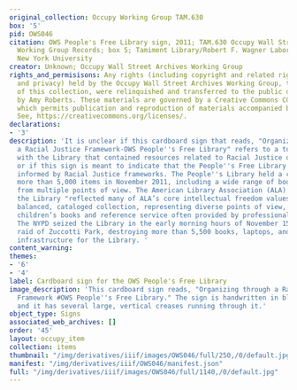 ```yaml
---
original_collection: Occupy Working Group TAM.630
box: '5'
pid: OWS046
citation: OWS People's Free Library sign, 2011; TAM.630 Occupy Wall Street Archives
  Working Group Records; box 5; Tamiment Library/Robert F. Wagner Labor Archives,
  New York University
creator: Unknown; Occupy Wall Street Archives Working Group
rights_and_permisisons: Any rights (including copyright and related rights to publicity
  and privacy) held by the Occupy Wall Street Archives Working Group, the creator
  of this collection, were relinquished and transferred to the public domain in 2013
  by Amy Roberts. These materials are governed by a Creative Commons CC0 license,
  which permits publication and reproduction of materials accompanied by full attribution.
  See, https://creativecommons.org/licenses/.
declarations:
- '3'
description: 'It is unclear if this cardboard sign that reads, "Organizing through
  a Racial Justice Framework-OWS People''s Free Library" refers to a topical section
  with the Library that contained resources related to Racial Justice organizing work,
  or if this sign is meant to indicate that the People''s Free Library was a space
  informed by Racial Justice frameworks. The People''s Library held a collection of
  more than 5,000 items in November 2011, including a wide range of books and periodicals
  from multiple points of view. The American Library Association (ALA) stated that
  the Library "reflected many of ALA’s core intellectual freedom values and best practices—a
  balanced, cataloged collection, representing diverse points of view, that included
  children’s books and reference service often provided by professional librarians."
  The NYPD seized the Library in the early morning hours of November 15th during its
  raid of Zuccotti Park, destroying more than 5,500 books, laptops, and other critical
  infrastructure for the Library. '
content_warning:
themes:
- '6'
- '4'
label: Cardboard sign for the OWS People's Free Library
image_description: 'This cardboard sign reads, "Organizing through a Racial Justice
  Framework #OWS People''s Free Library." The sign is handwritten in black marker,
  and it has several large, vertical creases running through it.'
object_type: Signs
associated_web_archives: []
order: '45'
layout: occupy_item
collection: items
thumbnail: "/img/derivatives/iiif/images/OWS046/full/250,/0/default.jpg"
manifest: "/img/derivatives/iiif/OWS046/manifest.json"
full: "/img/derivatives/iiif/images/OWS046/full/1140,/0/default.jpg"
---
```

